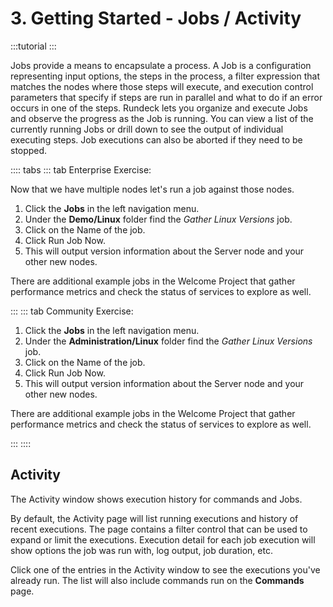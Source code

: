 # 3. Getting Started - Jobs / Activity

:::tutorial
:::

Jobs provide a means to encapsulate a process. A Job is a configuration representing input options, the steps in the process, a filter expression that matches the nodes where those steps will execute, and execution control parameters that specify if steps are run in parallel and what to do if an error occurs in one of the steps.
Rundeck lets you organize and execute Jobs and observe the progress as the Job is running. You can view a list of the currently running Jobs or drill down to see the output of individual executing steps. Job executions can also be aborted if they need to be stopped.

:::: tabs
::: tab Enterprise Exercise:

Now that we have multiple nodes let's run a job against those nodes.

1. Click the **Jobs** in the left navigation menu.
1. Under the **Demo/Linux** folder find the _Gather Linux Versions_ job.
1. Click on the Name of the job.
1. Click Run Job Now.
1. This will output version information about the Server node and your other new nodes.

There are additional example jobs in the Welcome Project that gather performance metrics and check the status of services to explore as well.

:::
::: tab Community Exercise:
1. Click the **Jobs** in the left navigation menu.
1. Under the **Administration/Linux** folder find the _Gather Linux Versions_ job.
1. Click on the Name of the job.
1. Click Run Job Now.
1. This will output version information about the Server node and your other new nodes.

There are additional example jobs in the Welcome Project that gather performance metrics and check the status of services to explore as well.

:::
::::

## Activity

The Activity window shows execution history for commands and Jobs.

By default, the Activity page will list running executions and history of recent executions. The page contains a filter control that can be used to expand or limit the executions. Execution detail for each job execution will show options the job was run with, log output, job duration, etc.

Click one of the entries in the Activity window to see the executions you've already run.  The list will also include commands run on the **Commands** page.
